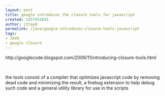 ```yaml
---
layout: post
title: google introduces the closure tools for javascript
created: 1257451845
author: ittayd
permalink: /java/google-introduces-closure-tools-javascript
tags:
- JAVA
- google closure
---
```

<p>http://googlecode.blogspot.com/2009/11/introducing-closure-tools.html</p>
<p>&nbsp;</p>
<p>the tools consist of a compiler that optimizes javascript code by removing dead code and minimizing the result, a firebug extension to help debug such code and a general utility library for use in the scripts</p>
